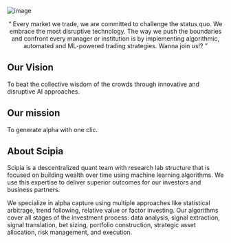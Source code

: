 ![image](https://user-images.githubusercontent.com/120015113/206188540-f190f0a4-759d-4882-a45c-5b6e8435846b.png)

<p quote align='center'>“ Every market we trade, we are committed to challenge the status quo. We embrace the most disruptive technology.
The way we push the boundaries and confront every manager or institution is by implementing algorithmic, automated and ML-powered trading strategies.
Wanna join us!? ”
</p quote>

<h2> Our Vision </h2>

To beat the collective wisdom of the crowds through innovative and disruptive AI approaches.

<h2> Our mission </h2>

To generate alpha with one clic.

<h2> About Scipia </h2>

Scipia is a descentralized quant team with research lab structure that is focused on building wealth over time using machine learning algorithms. We use this expertise to deliver superior outcomes for our investors and business partners.

We specialize in alpha capture using multiple approaches like statistical arbitrage, trend following, relative value or factor investing. Our algorithms cover all stages of the investment process: data analysis, signal extraction, signal translation, bet sizing, portfolio construction, strategic asset allocation, risk management, and execution.

<!-- Every market we trade, we are committed to challenge the status quo. We embrace the most disruptive technology.
The way we push the boundaries and confront every manager or institution is by implementing algorithmic, automated and ML-powered trading strategies.
Wanna join us!? -->


